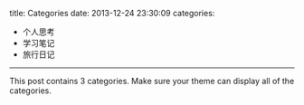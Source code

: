 title: Categories
date: 2013-12-24 23:30:09
categories:
- 个人思考
- 学习笔记
- 旅行日记
---

This post contains 3 categories. Make sure your theme can display all of the categories.